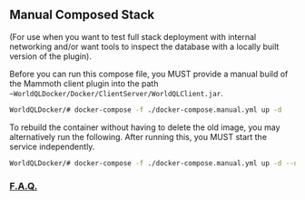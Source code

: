 ## Manual Composed Stack
(For use when you want to test full stack deployment with internal networking and/or want tools to inspect the database with a locally built version of the plugin).

Before you can run this compose file, you MUST provide a manual build of the Mammoth client plugin into the path `~WorldQLDocker/Docker/ClientServer/WorldQLClient.jar`.

```bash
WorldQLDocker/# docker-compose -f ./docker-compose.manual.yml up -d
```

To rebuild the container without having to delete the old image, you may alternatively run the following.  After running this, you MUST start the service independently.
```bash
WorldQLDocker/# docker-compose -f ./docker-compose.manual.yml up -d --no-deps --build client-minecraft-server
```

### [F.A.Q.](./DockerFAQ.md)
